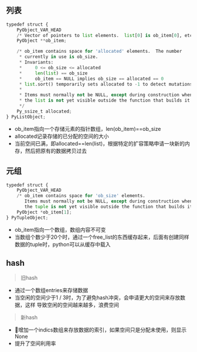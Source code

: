 ## 列表

```python
typedef struct {
    PyObject_VAR_HEAD
    /* Vector of pointers to list elements.  list[0] is ob_item[0], etc. */
    PyObject **ob_item;

    /* ob_item contains space for 'allocated' elements.  The number
     * currently in use is ob_size.
     * Invariants:
     *     0 <= ob_size <= allocated
     *     len(list) == ob_size
     *     ob_item == NULL implies ob_size == allocated == 0
     * list.sort() temporarily sets allocated to -1 to detect mutations.
     *
     * Items must normally not be NULL, except during construction when
     * the list is not yet visible outside the function that builds it.
     */
    Py_ssize_t allocated;
} PyListObject;
```


- ob_item指向一个存储元素的指针数组，len(ob_item)==ob_size
- allocated记录存储的已分配的空间的大小
- 当前空间已满，即allocated==len(list)，根据特定的扩容策略申请一块新的内存，然后把原有的数据拷贝过去

## 元组


```python
typedef struct {
    PyObject_VAR_HEAD
    /* ob_item contains space for 'ob_size' elements.
       Items must normally not be NULL, except during construction when
       the tuple is not yet visible outside the function that builds it. */
    PyObject *ob_item[1];
} PyTupleObject;
```

- ob_item指向一个数组，数组内容不可变
- 当数组个数少于20个时，通过一个free_list的东西缓存起来，后面有创建同样数据的tuple时，python可以从缓存中载入



## hash


> 旧hash

- 通过一个数组entries来存储数据
- 当空闲的空间少于1 / 3时，为了避免hash冲突，会申请更大的空间来存放数据，这样 导致空闲的空间越来越多，浪费空间

> 新hash

- 增加一个indics数组来存放数据的索引，如果空间只是分配未使用，则显示None
- 提升了空间利用率